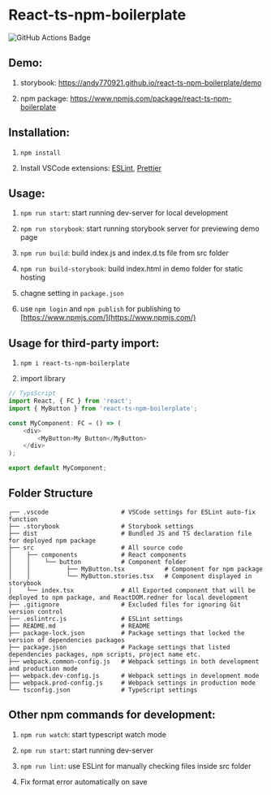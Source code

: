 # React-ts-npm-boilerplate

![GitHub Actions Badge](https://github.com/andy770921/react-ts-npm-boilerplate/workflows/Main%20workflow/badge.svg)

## Demo:

1. storybook: https://andy770921.github.io/react-ts-npm-boilerplate/demo

2. npm package: https://www.npmjs.com/package/react-ts-npm-boilerplate

## Installation:

1. `npm install`

2. Install VSCode extensions: [ESLint](https://marketplace.visualstudio.com/items?itemName=dbaeumer.vscode-eslint), [Prettier](https://marketplace.visualstudio.com/items?itemName=esbenp.prettier-vscode)

## Usage:

1. `npm run start`: start running dev-server for local development

2. `npm run storybook`: start running storybook server for previewing demo page

3. `npm run build`: build index.js and index.d.ts file from src folder

4. `npm run build-storybook`: build index.html in demo folder for static hosting

5. chagne setting in `package.json`

6. use `npm login` and `npm publish` for publishing to [https://www.npmjs.com/](https://www.npmjs.com/)

## Usage for third-party import:

1. `npm i react-ts-npm-boilerplate`

2. import library

```ts
// TypsScript
import React, { FC } from 'react';
import { MyButton } from 'react-ts-npm-boilerplate';

const MyComponent: FC = () => (
    <div>
        <MyButton>My Button</MyButton>
    </div>
);

export default MyComponent;
```

## Folder Structure

``` 
┌── .vscode                    # VSCode settings for ESLint auto-fix function
├── .storybook                 # Storybook settings
├── dist                       # Bundled JS and TS declaration file for deployed npm package
├── src                        # All source code
│    ├── components            # React components
│    │    └── button           # Component folder
│    │          ├── MyButton.tsx           # Component for npm package
│    │          └── MyButton.stories.tsx   # Component displayed in storybook
│    └── index.tsx             # All Exported component that will be deployed to npm package, and ReactDOM.redner for local development
├── .gitignore                 # Excluded files for ignoring Git version control
├── .eslintrc.js               # ESLint settings
├── README.md                  # README
├── package-lock.json          # Package settings that locked the version of dependencies packages
├── package.json               # Package settings that listed dependencies packages, npm scripts, project name etc.
├── webpack.common-config.js   # Webpack settings in both development and production mode
├── webpack.dev-config.js      # Webpack settings in development mode
├── webpack.prod-config.js     # Webpack settings in production mode
└── tsconfig.json              # TypeScript settings
```

## Other npm commands for development:

1. `npm run watch`: start typescript watch mode

2. `npm run start`: start running dev-server

4. `npm run lint`: use ESLint for manually checking files inside src folder

5. Fix format error automatically on save